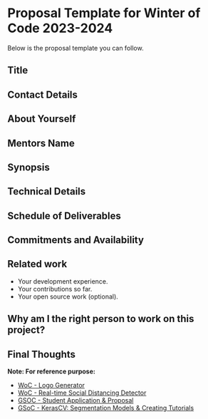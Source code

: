 # Proposal Template for Winter of Code 2023-2024

Below is the proposal template you can follow.

## Title 

## Contact Details

## About Yourself

## Mentors Name

## Synopsis 

## Technical Details

## Schedule of Deliverables

## Commitments and Availability

## Related work

* Your development experience.
* Your contributions so far.
* Your open source work (optional).

## Why am I the right person to work on this project?

## Final Thoughts

**Note: For reference purpose:**

* [WoC - Logo Generator](https://dub.sh/woc-proposal)
* [WoC - Real-time Social Distancing Detector](https://docs.google.com/document/d/1utFCn50kYHlmUBJDWLMUAgqe4vZyP7ufW9ZtP4goNtM/edit?usp=sharing)
* [GSOC - Student Application & Proposal](https://dub.sh/gsoc-proposal)
* [GSoC - KerasCV: Segmentation Models & Creating Tutorials](https://docs.google.com/document/d/1dtvdTwfUqKASxXbQe5RZg3vrPKr57N8i4ydVraq2v-4/edit?usp=sharing)

